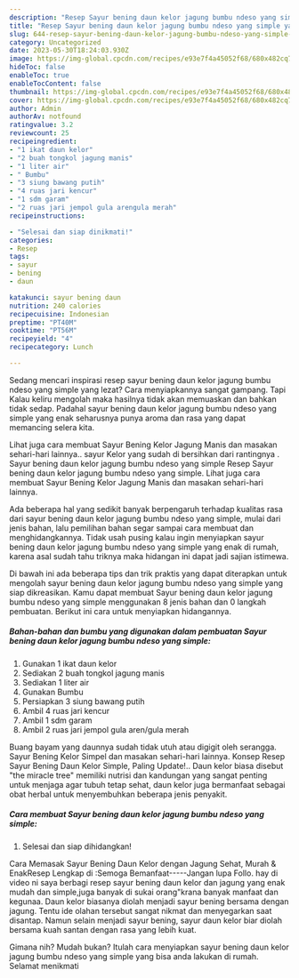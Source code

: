 ```yaml
---
description: "Resep Sayur bening daun kelor jagung bumbu ndeso yang simple yang Lezat"
title: "Resep Sayur bening daun kelor jagung bumbu ndeso yang simple yang Lezat"
slug: 644-resep-sayur-bening-daun-kelor-jagung-bumbu-ndeso-yang-simple-yang-lezat
category: Uncategorized
date: 2023-05-30T18:24:03.930Z
image: https://img-global.cpcdn.com/recipes/e93e7f4a45052f68/680x482cq70/sayur-bening-daun-kelor-jagung-bumbu-ndeso-yang-simple-foto-resep-utama.jpg
hideToc: false
enableToc: true
enableTocContent: false
thumbnail: https://img-global.cpcdn.com/recipes/e93e7f4a45052f68/680x482cq70/sayur-bening-daun-kelor-jagung-bumbu-ndeso-yang-simple-foto-resep-utama.jpg
cover: https://img-global.cpcdn.com/recipes/e93e7f4a45052f68/680x482cq70/sayur-bening-daun-kelor-jagung-bumbu-ndeso-yang-simple-foto-resep-utama.jpg
author: Admin
authorAv: notfound
ratingvalue: 3.2
reviewcount: 25
recipeingredient:
- "1 ikat daun kelor"
- "2 buah tongkol jagung manis"
- "1 liter air"
- " Bumbu"
- "3 siung bawang putih"
- "4 ruas jari kencur"
- "1 sdm garam"
- "2 ruas jari jempol gula arengula merah"
recipeinstructions:

- "Selesai dan siap dinikmati!"
categories:
- Resep
tags:
- sayur
- bening
- daun

katakunci: sayur bening daun 
nutrition: 240 calories
recipecuisine: Indonesian
preptime: "PT40M"
cooktime: "PT56M"
recipeyield: "4"
recipecategory: Lunch

---
```



Sedang mencari inspirasi resep sayur bening daun kelor jagung bumbu ndeso yang simple yang lezat? Cara menyiapkannya sangat gampang. Tapi Kalau keliru mengolah maka hasilnya tidak akan memuaskan dan bahkan tidak sedap. Padahal sayur bening daun kelor jagung bumbu ndeso yang simple yang enak seharusnya punya aroma dan rasa yang dapat memancing selera kita.


Lihat juga cara membuat Sayur Bening Kelor Jagung Manis dan masakan sehari-hari lainnya.. sayur Kelor yang sudah di bersihkan dari rantingnya . Sayur bening daun kelor jagung bumbu ndeso yang simple Resep Sayur bening daun kelor jagung bumbu ndeso yang simple. Lihat juga cara membuat Sayur Bening Kelor Jagung Manis dan masakan sehari-hari lainnya.

Ada beberapa hal yang sedikit banyak berpengaruh terhadap kualitas rasa dari sayur bening daun kelor jagung bumbu ndeso yang simple, mulai dari jenis bahan, lalu pemilihan bahan segar sampai cara membuat dan menghidangkannya. Tidak usah pusing kalau ingin menyiapkan sayur bening daun kelor jagung bumbu ndeso yang simple yang enak di rumah, karena asal sudah tahu triknya maka hidangan ini dapat jadi sajian istimewa.


Di bawah ini ada beberapa tips dan trik praktis yang dapat diterapkan untuk mengolah sayur bening daun kelor jagung bumbu ndeso yang simple yang siap dikreasikan. Kamu dapat membuat Sayur bening daun kelor jagung bumbu ndeso yang simple menggunakan 8 jenis bahan dan 0 langkah pembuatan. Berikut ini cara untuk menyiapkan hidangannya.

<!--inarticleads1-->

##### Bahan-bahan dan bumbu yang digunakan dalam pembuatan Sayur bening daun kelor jagung bumbu ndeso yang simple:

1. Gunakan 1 ikat daun kelor
1. Sediakan 2 buah tongkol jagung manis
1. Sediakan 1 liter air
1. Gunakan  Bumbu
1. Persiapkan 3 siung bawang putih
1. Ambil 4 ruas jari kencur
1. Ambil 1 sdm garam
1. Ambil 2 ruas jari jempol gula aren/gula merah


Buang bayam yang daunnya sudah tidak utuh atau digigit oleh serangga. Sayur Bening Kelor Simpel dan masakan sehari-hari lainnya. Konsep Resep Sayur Bening Daun Kelor Simple, Paling Update!.. Daun kelor biasa disebut &#34;the miracle tree&#34; memiliki nutrisi dan kandungan yang sangat penting untuk menjaga agar tubuh tetap sehat, daun kelor juga bermanfaat sebagai obat herbal untuk menyembuhkan beberapa jenis penyakit. 

<!--inarticleads2-->

##### Cara membuat Sayur bening daun kelor jagung bumbu ndeso yang simple:


1. Selesai dan siap dihidangkan!

Cara Memasak Sayur Bening Daun Kelor dengan Jagung Sehat, Murah &amp; EnakResep Lengkap di :Semoga Bemanfaat-----Jangan lupa Follo. hay di video ni saya berbagi resep sayur bening daun kelor dan jagung yang enak mudah dan simple,juga banyak di sukai orang&#34;krana banyak manfaat dan kegunaa. Daun kelor biasanya diolah menjadi sayur bening bersama dengan jagung. Tentu ide olahan tersebut sangat nikmat dan menyegarkan saat disantap. Namun selain menjadi sayur bening, sayur daun kelor biar diolah bersama kuah santan dengan rasa yang lebih kuat. 

Gimana nih? Mudah bukan? Itulah cara menyiapkan sayur bening daun kelor jagung bumbu ndeso yang simple yang bisa anda lakukan di rumah. Selamat menikmati
